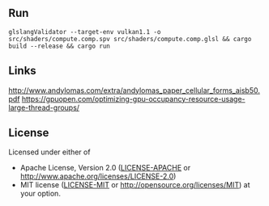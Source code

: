 ## Run
```console
glslangValidator --target-env vulkan1.1 -o src/shaders/compute.comp.spv src/shaders/compute.comp.glsl && cargo build --release && cargo run
```
## Links
http://www.andylomas.com/extra/andylomas_paper_cellular_forms_aisb50.pdf
https://gpuopen.com/optimizing-gpu-occupancy-resource-usage-large-thread-groups/
## License
Licensed under either of
 * Apache License, Version 2.0 ([LICENSE-APACHE](LICENSE-APACHE) or http://www.apache.org/licenses/LICENSE-2.0)
 * MIT license ([LICENSE-MIT](LICENSE-MIT) or http://opensource.org/licenses/MIT)
at your option.

